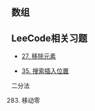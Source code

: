 ## 数组

## LeeCode相关习题

* [27. 移除元素](https://leetcode-cn.com/problems/remove-element/)

* [35. 搜索插入位置](https://leetcode-cn.com/problems/search-insert-position/) 

二分法

283. 移动零